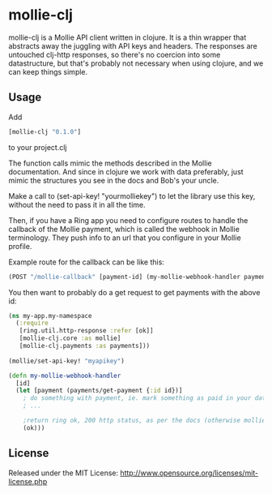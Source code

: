 # mollie-clj

mollie-clj is a Mollie API client written in clojure. It is a thin wrapper that abstracts away the
juggling with API keys and headers. The responses are untouched clj-http responses, so there's no
coercion into some datastructure, but that's probably not necessary when using clojure, and we can keep
things simple.

## Usage

Add 

```clojure
[mollie-clj "0.1.0"]
```

 to your project.clj

The function calls mimic the methods described in the Mollie documentation. And since in clojure we work with data preferably,
just mimic the structures you see in the docs and Bob's your uncle.

Make a call to (set-api-key! "yourmolliekey") to let the library use this key, without the need
to pass it in all the time.

Then, if you have a Ring app you need to configure routes to handle the callback of the Mollie payment, which
is called the webhook in Mollie terminology. They push info to an url that you configure in your Mollie profile. 

Example route for the callback can be like this:

```clojure
(POST "/mollie-callback" [payment-id] (my-mollie-webhook-handler payment-id))
```

You then want to probably do a get request to get payments with the above id:

```clojure
(ns my-app.my-namespace
  (:require 
   [ring.util.http-response :refer [ok]]
   [mollie-clj.core :as mollie]
   [mollie-clj.payments :as payments]))
    
(mollie/set-api-key! "myapikey")

(defn my-mollie-webhook-handler
  [id]
  (let [payment (payments/get-payment {:id id})]
    ; do something with payment, ie. mark something as paid in your database
    ; ...

    ;return ring ok, 200 http status, as per the docs (otherwise mollie will retry this a few times)
    (ok)))
```

## License

Released under the MIT License: http://www.opensource.org/licenses/mit-license.php
